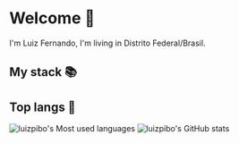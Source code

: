 # Welcome 🧐

I'm Luiz Fernando, I'm living in Distrito Federal/Brasil.

## My stack 📚

## Top langs 👅


![luizpibo's Most used languages](https://github-readme-stats.vercel.app/api/top-langs/?username=luizpibo&langs_count=8&theme=radical)
![luizpibo's GitHub stats](https://github-readme-stats.vercel.app/api?username=luizpibo&show_icons=true&theme=radical)

